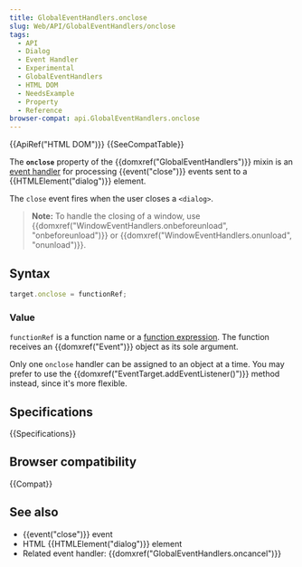 ```yaml
---
title: GlobalEventHandlers.onclose
slug: Web/API/GlobalEventHandlers/onclose
tags:
  - API
  - Dialog
  - Event Handler
  - Experimental
  - GlobalEventHandlers
  - HTML DOM
  - NeedsExample
  - Property
  - Reference
browser-compat: api.GlobalEventHandlers.onclose
---
```

{{ApiRef("HTML DOM")}} {{SeeCompatTable}}

The **`onclose`** property of the
{{domxref("GlobalEventHandlers")}} mixin is an [event handler](/en-US/docs/Web/Events/Event_handlers) for
processing {{event("close")}} events sent to a {{HTMLElement("dialog")}} element.

The `close` event fires when the user closes a `<dialog>`.

> **Note:** To handle the closing of a window, use
> {{domxref("WindowEventHandlers.onbeforeunload", "onbeforeunload")}} or
> {{domxref("WindowEventHandlers.onunload", "onunload")}}.

## Syntax

```js
target.onclose = functionRef;
```

### Value

`functionRef` is a function name or a [function
expression](/en-US/docs/Web/JavaScript/Reference/Operators/function). The function receives an {{domxref("Event")}} object as its sole
argument.

Only one `onclose` handler can be assigned to an object at a time. You may
prefer to use the {{domxref("EventTarget.addEventListener()")}} method instead, since
it's more flexible.

## Specifications

{{Specifications}}

## Browser compatibility

{{Compat}}

## See also

- {{event("close")}} event
- HTML {{HTMLElement("dialog")}} element
- Related event handler: {{domxref("GlobalEventHandlers.oncancel")}}
